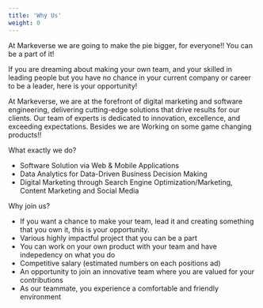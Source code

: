 ```yaml
---
title: 'Why Us'
weight: 0
---
```


At Markeverse we are going to make the pie bigger, for everyone!! You can be a part of it!

If you are dreaming about making your own team, and your skilled in leading people but you have no chance in your current company or career to be a leader, here is your opportunity!

At Markeverse, we are at the forefront of digital marketing and software engineering, delivering cutting-edge solutions that drive results for our clients. Our team of experts is dedicated to innovation, excellence, and exceeding expectations. Besides we are Working on some game changing products!! 

What exactly we do?
- Software Solution via Web & Mobile Applications
- Data Analytics for Data-Driven Business Decision Making
- Digital Marketing through Search Engine Optimization/Marketing, Content Marketing and Social Media

Why join us?
- If you want a chance to make your team, lead it and creating something that you own it, this is your opportunity. 
- Various highly impactful project that you can be a part
- You can work on your own product with your team and have indepedency on what you do
- Competitive salary (estimated numbers on each positions ad)
- An opportunity to join an innovative team where you are valued for your contributions
- As our teammate, you experience a comfortable and friendly environment
